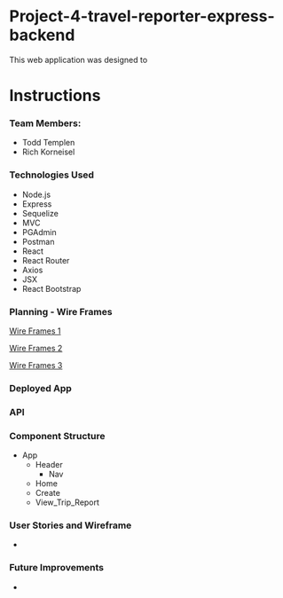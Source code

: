 # Project-4-travel-reporter-express-backend

This web application was designed to 
# Instructions

### Team Members:
- Todd Templen
- Rich Korneisel

### Technologies Used
- Node.js
- Express
- Sequelize
- MVC
- PGAdmin
- Postman
- React
- React Router
- Axios
- JSX
- React Bootstrap

### Planning - Wire Frames
[Wire Frames 1](/Users/tt92729/SEI/projects/Project-4-travel-reporter-express-backend/Planning/Homepage.jpg)

[Wire Frames 2](/Users/tt92729/SEI/projects/Project-4-travel-reporter-express-backend/Planning/Create_trip_report.jpg)

[Wire Frames 3](/Users/tt92729/SEI/projects/Project-4-travel-reporter-express-backend/Planning/Trip_report.jpg)


### Deployed App
### API

### Component Structure
- App
    - Header
        - Nav
    - Home 
    - Create
    - View_Trip_Report
### User Stories and Wireframe
-
### Future Improvements
- 
